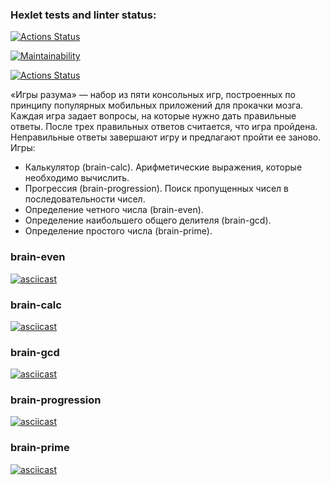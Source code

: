### Hexlet tests and linter status:

[![Actions Status](https://github.com/deka13/frontend-project-lvl1/workflows/hexlet-check/badge.svg)](https://github.com/deka13/frontend-project-lvl1/actions)

[![Maintainability](https://api.codeclimate.com/v1/badges/a99a88d28ad37a79dbf6/maintainability)](https://codeclimate.com/github/codeclimate/codeclimate/maintainability)

[![Actions Status](https://github.com/deka13/frontend-project-lvl1/workflows/eslint-check/badge.svg)](https://github.com/deka13/frontend-project-lvl1/actions)

«Игры разума» — набор из пяти консольных игр, построенных по принципу популярных мобильных приложений для прокачки мозга. Каждая игра задает вопросы, на которые нужно дать правильные ответы. После трех правильных ответов считается, что игра пройдена. Неправильные ответы завершают игру и предлагают пройти ее заново. Игры:

* Калькулятор (brain-calc). Арифметические выражения, которые необходимо вычислить.
* Прогрессия (brain-progression). Поиск пропущенных чисел в последовательности чисел.
* Определение четного числа (brain-even).
* Определение наибольшего общего делителя (brain-gcd).
* Определение простого числа (brain-prime).


### brain-even
[![asciicast](https://asciinema.org/a/woswLXGT7rjtDHDjhTCsq8yD1.svg)](https://asciinema.org/a/woswLXGT7rjtDHDjhTCsq8yD1)

### brain-calc
[![asciicast](https://asciinema.org/a/JOH8fLqbCEpc7KIxNjKufrIoX.svg)](https://asciinema.org/a/JOH8fLqbCEpc7KIxNjKufrIoX)

### brain-gcd
[![asciicast](https://asciinema.org/a/vYfed8JQ9neVpDiL899ncpvvq.svg)](https://asciinema.org/a/vYfed8JQ9neVpDiL899ncpvvq)

### brain-progression
[![asciicast](https://asciinema.org/a/FdtLzmz8z7EVX2qAyH72VPp8H.svg)](https://asciinema.org/a/FdtLzmz8z7EVX2qAyH72VPp8H)

### brain-prime
[![asciicast](https://asciinema.org/a/ny12BPoKbc9w77JeXWlJbqtjg.svg)](https://asciinema.org/a/ny12BPoKbc9w77JeXWlJbqtjg)